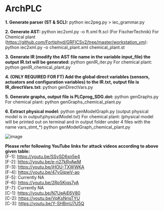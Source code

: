 # ArchPLC

**1. Generate parser (ST & SCL):**
   python iec2peg.py > iec_grammar.py

**2. Generate AST:**
   python iec2xml.py -o ft.xml ft.scl (For FischerTechnik)
   For Chemical plant (https://github.com/Fortiphyd/GRFICSv2/tree/master/workstation_vm):
   python iec2xml.py -o chemical_plant.xml chemical_plant.st

**3. Generate IR (modify the AST file name in the variable input_file) the output IR.txt will be generated:**
   python genIR_iter.py
   For chemical plant:
   python genIR_chemical_plant.py

**4. (ONLY REQUIRED FOR FT) Add the global direct variables (sensors, actuators and configuration variables) to the IR.txt, output file is IR_directVars.txt:**
   python genDirectVars.py

**5. Generate graphs, output file is PLCprog_SDG.dot:**
   python genGraphs.py   
   For chemical plant:
   python genGraphs_chemical_plant.py

**6. Extract physical model:**
   python genModelGraph.py    (output physical model is in output\physicalModel.txt)
   For chemical plant:        (physical model will be printed out on terminal and in output folder under 4 files with the name vars_stmt_*)
   python genModelGraph_chemical_plant.py


![image](https://user-images.githubusercontent.com/102813392/161282691-55d8157d-d184-4af9-9429-02aa3a1743a4.png)

**Please refer following YouTube links for attack videos according to above given table:** </br>
[F-1]: https://youtu.be/SSySD6sn5e4 </br>
[F-2]: https://youtu.be/e-n27kRyAwM </br>
[F-3]: https://youtu.be/iHOU-TXWWKA </br>
[F-4]: https://youtu.be/47yGipwV-ao </br>
[F-5]: Currently NA </br>
[F-6]: https://youtu.be/2Rp5Kiqs7yA </br>
[F-7]: Currently NA </br>
[C-1]: https://youtu.be/N7UeAjE6V80 </br>
[C-2]: https://youtu.be/VpKsNrisTYU </br>
[C-3]: https://youtu.be/Y-SHBmU7U5Q </br>
